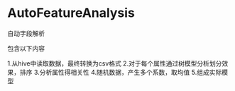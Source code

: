 # AutoFeatureAnalysis
自动字段解析


包含以下内容

1.从hive中读取数据，最终转换为csv格式
2.对于每个属性通过树模型分析划分效果，排序
3.分析属性得相关性
4.随机数据，产生多个系数，取均值
5.组成实际模型
